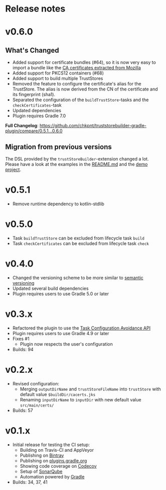 # Release notes

# v0.6.0
## What's Changed
* Added support for certificate bundles (#64), so it is now very easy to import a bundle like the [CA certificates extracted from Mozilla](https://curl.se/docs/caextract.html)
* Added support for PKCS12 containers (#68)
* Added support to build multiple TrustStores
* Removed the feature to configure the certificate's alias for the TrustStore. The alias is now derived from the CN of the certificate and its fingerprint (sha1).
* Separated the configuration of the `buildTrustStore`-tasks and the `checkCertificates`-task
* Updated dependencies
* Plugin requires Gradle 7.0

**Full Changelog**: https://github.com/chkpnt/truststorebuilder-gradle-plugin/compare/0.5.1...0.6.0

## Migration from previous versions
The DSL provided by the `trustStoreBuilder`-extension changed a lot. Please have a look at the examples in the [README.md](https://github.com/chkpnt/truststorebuilder-gradle-plugin#readme) and the [demo project](https://github.com/chkpnt/truststorebuilder-gradle-plugin-demo).

# v0.5.1
* Remove runtime dependency to kotlin-stdlib

# v0.5.0
* Task `buildTrustStore` can be excluded from lifecycle task `build`
* Task `checkCertificates` can be excluded from lifecycle task `check`

# v0.4.0
* Changed the versioning scheme to be more similar to [semantic versioning](https://semver.org/)
* Updated several build dependencies
* Plugin requires users to use Gradle 5.0 or later

# v0.3.x
* Refactored the plugin to use the [Task Configuration Avoidance API](https://github.com/gradle/gradle/blob/v5.6.2/subprojects/docs/src/docs/userguide/task_configuration_avoidance.adoc)
* Plugin requires users to use Gradle 4.9 or later
* Fixes #1
  * Plugin now respects the user's configuration
* Builds: 94

# v0.2.x
* Revised configuration:
  * Merging `outputDirName` and `trustStoreFileName` into `trustStore` with default value `$buildDir/cacerts.jks`
  * Renaming `inputDirName` to `inputDir` with new default value `src/main/certs/`
* Builds: 57

# v0.1.x
* Initial release for testing the CI setup:
  * Building on Travis-CI and AppVeyor
  * Publishing on [Bintray](https://bintray.com/chkpnt/maven/truststorebuilder-gradle-plugin/view)
  * Publishing on [plugins.gradle.org](https://plugins.gradle.org/plugin/de.chkpnt.truststorebuilder)
  * Showing code coverage on [Codecov](https://codecov.io/github/chkpnt/truststorebuilder-gradle-plugin)
  * Setup of [SonarQube](https://sonar.chkpnt.de/dashboard?id=de.chkpnt%3Atruststorebuilder-gradle-plugin)
  * Automation powered by [Gradle](build.gradle) 
* Builds: 34, 37, 41
